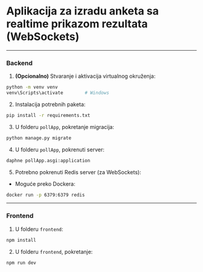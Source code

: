 # Aplikacija za izradu anketa sa realtime prikazom rezultata (WebSockets)

---

### Backend

1. **(Opcionalno)** Stvaranje i aktivacija virtualnog okruženja:

```bash
python -m venv venv
venv\Scripts\activate        # Windows
```

2. Instalacija potrebnih paketa:

```bash
pip install -r requirements.txt
```

3. U folderu `pollApp`, pokretanje migracija:

```bash
python manage.py migrate
```

4. U folderu `pollApp`, pokrenuti server:

```bash
daphne pollApp.asgi:application
```

5. Potrebno pokrenuti Redis server (za WebSockets):

- Moguće preko Dockera:

```bash
docker run -p 6379:6379 redis
```

---

### Frontend

1. U folderu `frontend`:

```bash
npm install
```

2. U folderu `frontend`, pokretanje:

```bash
npm run dev
```
